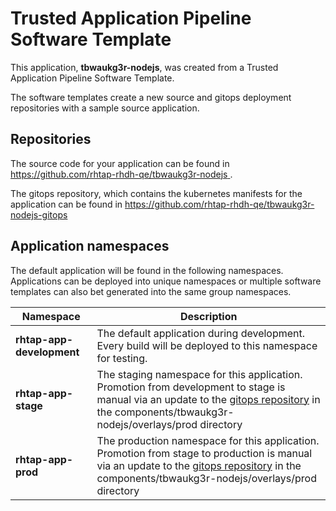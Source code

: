 # Trusted Application Pipeline Software Template

This application, **tbwaukg3r-nodejs**, was created from a Trusted Application Pipeline Software Template.

The software templates create a new source and gitops deployment repositories with a sample source application. 

## Repositories

The source code for your application can be found in [https://github.com/rhtap-rhdh-qe/tbwaukg3r-nodejs ](https://github.com/rhtap-rhdh-qe/tbwaukg3r-nodejs ).
 
The gitops repository, which contains the kubernetes manifests for the application can be found in 
[https://github.com/rhtap-rhdh-qe/tbwaukg3r-nodejs-gitops ](https://github.com/rhtap-rhdh-qe/tbwaukg3r-nodejs-gitops ) 

## Application namespaces 

The default application will be found in the following namespaces. Applications can be deployed into unique namespaces or multiple software templates can also bet generated into the same group namespaces.  

|  Namespace   |  Description   |  
| -------- | -------- |   
| **rhtap-app-development** | The default application during development. Every build will be deployed to this namespace for testing. | 
| **rhtap-app-stage** | The staging namespace for this application. Promotion from development to stage is manual via an update to the [gitops repository](https://github.com/rhtap-rhdh-qe/tbwaukg3r-nodejs-gitops ) in the components/tbwaukg3r-nodejs/overlays/prod directory |  
| **rhtap-app-prod** | The production namespace for this application. Promotion from stage to production is manual via an update to the [gitops repository](https://github.com/rhtap-rhdh-qe/tbwaukg3r-nodejs-gitops ) in the components/tbwaukg3r-nodejs/overlays/prod directory | 